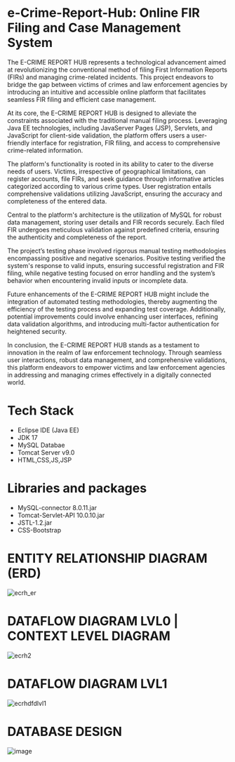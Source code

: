 # e-Crime-Report-Hub: Online FIR Filing and Case Management System
The E-CRIME REPORT HUB represents a technological advancement aimed at revolutionizing the conventional method of filing First Information Reports (FIRs) and managing crime-related incidents. This project endeavors to bridge the gap between victims of crimes and law enforcement agencies by introducing an intuitive and accessible online platform that facilitates seamless FIR filing and efficient case management.

At its core, the E-CRIME REPORT HUB is designed to alleviate the constraints associated with the traditional manual filing process. Leveraging Java EE technologies, including JavaServer Pages (JSP), Servlets, and JavaScript for client-side validation, the platform offers users a user-friendly interface for registration, FIR filing, and access to comprehensive crime-related information.

The platform's functionality is rooted in its ability to cater to the diverse needs of users. Victims, irrespective of geographical limitations, can register accounts, file FIRs, and seek guidance through informative articles categorized according to various crime types. User registration entails comprehensive validations utilizing JavaScript, ensuring the accuracy and completeness of the entered data.

Central to the platform's architecture is the utilization of MySQL for robust data management, storing user details and FIR records securely. Each filed FIR undergoes meticulous validation against predefined criteria, ensuring the authenticity and completeness of the report.

The project’s testing phase involved rigorous manual testing methodologies encompassing positive and negative scenarios. Positive testing verified the system's response to valid inputs, ensuring successful registration and FIR filing, while negative testing focused on error handling and the system’s behavior when encountering invalid inputs or incomplete data.

Future enhancements of the E-CRIME REPORT HUB might include the integration of automated testing methodologies, thereby augmenting the efficiency of the testing process and expanding test coverage. Additionally, potential improvements could involve enhancing user interfaces, refining data validation algorithms, and introducing multi-factor authentication for heightened security.

In conclusion, the E-CRIME REPORT HUB stands as a testament to innovation in the realm of law enforcement technology. Through seamless user interactions, robust data management, and comprehensive validations, this platform endeavors to empower victims and law enforcement agencies in addressing and managing crimes effectively in a digitally connected world.


# Tech Stack
* Eclipse IDE (Java EE)
* JDK 17
* MySQL Databae
* Tomcat Server v9.0
* HTML,CSS,JS,JSP

# Libraries and packages
* MySQL-connector 8.0.11.jar
* Tomcat-Servlet-API 10.0.10.jar
* JSTL-1.2.jar
* CSS-Bootstrap

# ENTITY RELATIONSHIP DIAGRAM (ERD)
![ecrh_er](https://github.com/Salvik24Bhowal/e-Crime-Report-Hub/assets/67736824/ced29c04-aaff-4031-afd8-199a1a4324da)
# DATAFLOW DIAGRAM LVL0 | CONTEXT LEVEL DIAGRAM
![ecrh2](https://github.com/Salvik24Bhowal/e-Crime-Report-Hub/assets/67736824/3c09c9be-ea2c-499f-a805-354c3bb315a1)
# DATAFLOW DIAGRAM LVL1
![ecrhdfdlvl1](https://github.com/Salvik24Bhowal/e-Crime-Report-Hub/assets/67736824/f33e19dd-9871-4b7d-9b16-2d635dcfd8d6)
# DATABASE DESIGN
![image](https://github.com/Salvik24Bhowal/e-Crime-Report-Hub/assets/67736824/cf5df120-8a8e-43b6-9e26-f9c267d06c49)





  
